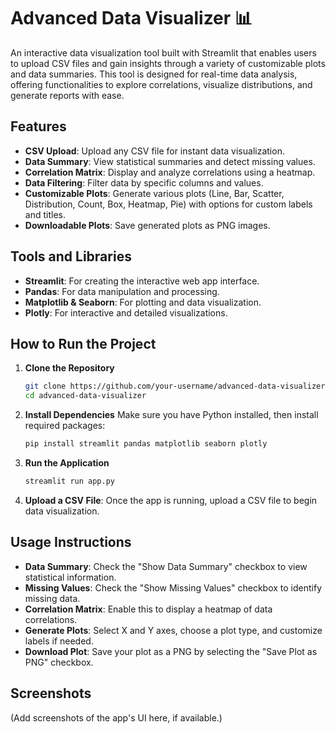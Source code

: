# Advanced Data Visualizer 📊

An interactive data visualization tool built with Streamlit that enables users to upload CSV files and gain insights through a variety of customizable plots and data summaries. This tool is designed for real-time data analysis, offering functionalities to explore correlations, visualize distributions, and generate reports with ease.

## Features

- **CSV Upload**: Upload any CSV file for instant data visualization.
- **Data Summary**: View statistical summaries and detect missing values.
- **Correlation Matrix**: Display and analyze correlations using a heatmap.
- **Data Filtering**: Filter data by specific columns and values.
- **Customizable Plots**: Generate various plots (Line, Bar, Scatter, Distribution, Count, Box, Heatmap, Pie) with options for custom labels and titles.
- **Downloadable Plots**: Save generated plots as PNG images.

## Tools and Libraries

- **Streamlit**: For creating the interactive web app interface.
- **Pandas**: For data manipulation and processing.
- **Matplotlib & Seaborn**: For plotting and data visualization.
- **Plotly**: For interactive and detailed visualizations.

## How to Run the Project

1. **Clone the Repository**
    ```bash
    git clone https://github.com/your-username/advanced-data-visualizer.git
    cd advanced-data-visualizer
    ```

2. **Install Dependencies**
    Make sure you have Python installed, then install required packages:
    ```bash
    pip install streamlit pandas matplotlib seaborn plotly
    ```

3. **Run the Application**
    ```bash
    streamlit run app.py
    ```

4. **Upload a CSV File**: Once the app is running, upload a CSV file to begin data visualization.

## Usage Instructions

- **Data Summary**: Check the "Show Data Summary" checkbox to view statistical information.
- **Missing Values**: Check the "Show Missing Values" checkbox to identify missing data.
- **Correlation Matrix**: Enable this to display a heatmap of data correlations.
- **Generate Plots**: Select X and Y axes, choose a plot type, and customize labels if needed.
- **Download Plot**: Save your plot as a PNG by selecting the "Save Plot as PNG" checkbox.

## Screenshots

(Add screenshots of the app's UI here, if available.)


